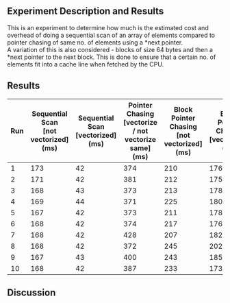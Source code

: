 ## Experiment Description and Results

This is an experiment to determine how much is the estimated cost and overhead
of doing a sequential scan of an array of elements compared to pointer chasing
of same no. of elements using a *next pointer.  
A variation of this is also considered - blocks of size 64 bytes and then a 
*next pointer to the next block. This is done to ensure that a certain no. of
elements fit into a cache line when fetched by the CPU.  


## Results

| Run | Sequential Scan <br/>[not vectorized] (ms) | Sequential Scan <br/>[vectorized] (ms) | Pointer Chasing <br/>[vectorize / not vectorize same] (ms) | Block Pointer Chasing <br/>[not vectorized] (ms) | Block Pointer Chasing <br/>[vectorized] (ms) |
|-----|--------------------------------------------|----------------------------------------|------------------------------------------------------------|--------------------------------------------------|----------------------------------------------|
| 1   | 173                                        | 42                                     | 374                                                        | 210                                              | 176                                          |
| 2   | 171                                        | 42                                     | 381                                                        | 212                                              | 175                                          |
| 3   | 168                                        | 43                                     | 373                                                        | 213                                              | 178                                          |
| 4   | 169                                        | 44                                     | 371                                                        | 225                                              | 180                                          |
| 5   | 167                                        | 42                                     | 373                                                        | 211                                              | 178                                          |
| 6   | 168                                        | 42                                     | 374                                                        | 217                                              | 176                                          |
| 7   | 168                                        | 42                                     | 428                                                        | 207                                              | 182                                          |
| 8   | 168                                        | 42                                     | 372                                                        | 245                                              | 202                                          |
| 9   | 167                                        | 43                                     | 400                                                        | 243                                              | 185                                          |
| 10  | 168                                        | 42                                     | 387                                                        | 233                                              | 173                                          |


## Discussion

 



